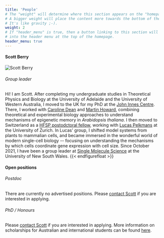```yaml
---
title: 'People'
# The "weight" will determine where this section appears on the "homepage".
# A bigger weight will place the content more towards the bottom of the page.
# It's like gravity ;-).
weight: 2
# If "header_menu" is true, then a button linking to this section will be placed
# into the header menu at the top of the homepage.
header_menu: true
---
```



#### Scott Berry
![Scott Berry](images/ProfilePicture.jpg#floatright)
###### Group leader

Hi! I am Scott. After completing my undergraduate studies in Theoretical Physics and Biology at the University of Adelaide and the University of Western Australia, I moved to the UK for my PhD at the [John Innes Centre](https://www.jic.ac.uk/). There, I worked with [Caroline Dean](https://www.jic.ac.uk/people/caroline-dean/) and [Martin Howard](https://www.jic.ac.uk/people/martin-howard/), combining theoretical and experimental biology approaches to understand mechanisms of epigenetic memory in *Arabidopsis thaliana*. I then moved to Switzerland as a [HFSP postodctoral fellow](https://www.hfsp.org/funding/hfsp-funding/postdoctoral-fellowships), working with [Lucas Pelkmans](https://pelkmanslab.org/) at the University of Zurich. In Lucas' group, I shifted model systems from plants to mammalian cells, and became immersed in the wonderful world of modern single-cell biology -- focusing on understanding the mechanisms by which cells coordinate gene expression with cell size. Since October 2021, I have been a group leader at [Single Molecule Science](https://sms.unsw.edu.au/) at the University of New South Wales.
{{< endfigurefloat >}}

#### Open positions

###### Postdoc

There are currently no advertised positions. Please [contact Scott](mailto:scott.berry@unsw.edu.au) if you are interested in applying. 

###### PhD / Honours

Please [contact Scott](mailto:scott.berry@unsw.edu.au) if you are interested in applying. More information on scholarships for Australian and international students can be found [here](https://research.unsw.edu.au/graduate-research-scholarships).